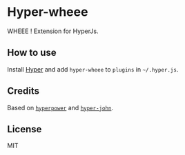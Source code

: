 
# Hyper-wheee

WHEEE ! Extension for HyperJs.

## How to use

Install [Hyper](https://hyper.is) and add `hyper-wheee`
to `plugins` in `~/.hyper.js`.

## Credits

Based on [`hyperpower`](https://github.com/zeit/hyperpower) and
[`hyper-john`](https://github.com/cwright017/hyper-john).

## License

MIT
